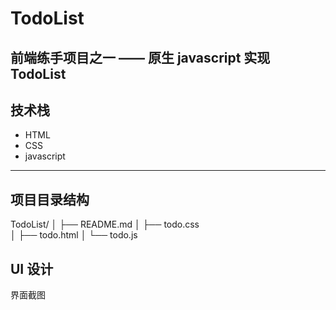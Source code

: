 # TodoList
前端练手项目之一 —— 原生 javascript 实现 TodoList
---
## 技术栈
- HTML
- CSS
- javascript
***
## 项目目录结构
TodoList/ 
  │ 
  ├── README.md 
  │ 
  ├── todo.css  
  │ 
  ├── todo.html 
  │ 
  └── todo.js
## UI 设计
界面截图


